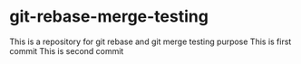 # git-rebase-merge-testing
This is a repository for git rebase and git merge testing purpose
This is first commit
This is second commit
